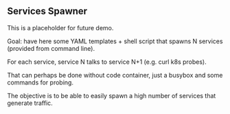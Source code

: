 ## Services Spawner

This is a placeholder for future demo.

Goal: have here some YAML templates + shell script that spawns N services (provided from command line).

For each service, service N talks to service N+1 (e.g. curl k8s probes).

That can perhaps be done without code container, just a busybox and some commands for probing.

The objective is to be able to easily spawn a high number of services that generate traffic.
